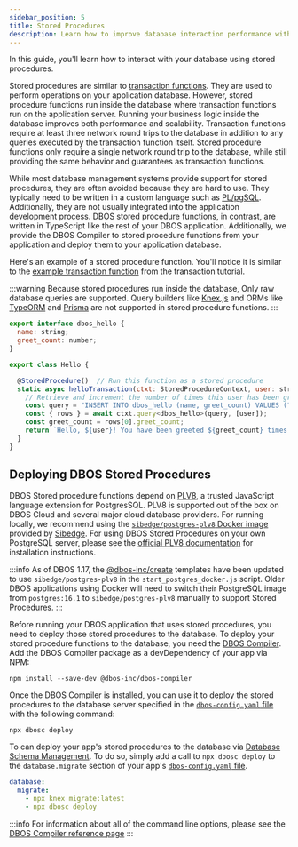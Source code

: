 ```yaml
---
sidebar_position: 5
title: Stored Procedures
description: Learn how to improve database interaction performance with Stored Procedures
---
```


In this guide, you'll learn how to interact with your database using stored procedures.

Stored procedures are similar to [transaction functions](./transaction-tutorial.md). 
They are used to perform operations on your application database.
However, stored procedure functions run inside the database where transaction functions run on the application server. 
Running your business logic inside the database improves both performance and scalability. 
Transaction functions require at least three network round trips to the database in addition to any queries executed by the transaction function itself.
Stored procedure functions only require a single network round trip to the database, while still providing the same behavior and guarantees as transaction functions.

While most database management systems provide support for stored procedures, they are often avoided because they are hard to use.
They typically need to be written in a custom language such as [PL/pgSQL](https://www.postgresql.org/docs/current/plpgsql.html).
Additionally, they are not usually integrated into the application development process.
DBOS stored procedure functions, in contrast, are written in TypeScript like the rest of your DBOS application.
Additionally, we provide the DBOS Compiler to stored procedure functions from your application and deploy them to your application database.

Here's an example of a stored procedure function.
You'll notice it is similar to the [example transaction function](./transaction-tutorial.md) from the transaction tutorial. 


:::warning
Because stored procedures run inside the database, Only raw database queries are supported. 
Query builders like [Knex.js](https://knexjs.org/) and ORMs like [TypeORM](./using-typeorm.md) and [Prisma](./using-prisma.md) are not supported in stored procedure functions.
:::

```javascript
export interface dbos_hello {
  name: string;
  greet_count: number;
}

export class Hello {

  @StoredProcedure()  // Run this function as a stored procedure
  static async helloTransaction(ctxt: StoredProcedureContext, user: string) {
    // Retrieve and increment the number of times this user has been greeted.
    const query = "INSERT INTO dbos_hello (name, greet_count) VALUES (?, 1) ON CONFLICT (name) DO UPDATE SET greet_count = dbos_hello.greet_count + 1 RETURNING greet_count;"
    const { rows } = await ctxt.query<dbos_hello>(query, [user]);
    const greet_count = rows[0].greet_count;
    return `Hello, ${user}! You have been greeted ${greet_count} times.\n`;
  }
}
```

## Deploying DBOS Stored Procedures

DBOS Stored procedure functions depend on [PLV8](https://plv8.github.io/), a trusted JavaScript language extension for PostgresSQL. 
PLV8 is supported out of the box on DBOS Cloud and several major cloud database providers.
For running locally, we recommend using the [`sibedge/postgres-plv8` Docker image](https://plv8.com) provided by [Sibedge](https://sibedge.com/).
For using DBOS Stored Procedures on your own PostgreSQL server, please see the [official PLV8 documentation](https://plv8.github.io/#building) for installation instructions.

:::info
As of DBOS 1.17, the [@dbos-inc/create](../api-reference/cli#npx-dbos-inccreate) templates have been updated to use `sibedge/postgres-plv8` in the `start_postgres_docker.js` script.
Older DBOS applications using Docker will need to switch their PostgreSQL image from `postgres:16.1` to `sibedge/postgres-plv8` manually to support Stored Procedures.
:::

Before running your DBOS application that uses stored procedures, you need to deploy those stored procedures to the database.
To deploy your stored procedure functions to the database, you need the [DBOS Compiler](../api-reference/dbos-compiler.md). 
Add the DBOS Compiler package as a devDependency of your app via NPM:

```
npm install --save-dev @dbos-inc/dbos-compiler
```

Once the DBOS Compiler is installed, you can use it to deploy the stored procedures to the database server specified 
in the [`dbos-config.yaml` file](../api-reference/configuration.md) with the following command:

```
npx dbosc deploy
```

To can deploy your app's stored procedures to the database via [Database Schema Management](../cloud-tutorials/database-management.md#database-schema-management). 
To do so, simply add a call to `npx dbosc deploy` to the `database.migrate` section of your app's [`dbos-config.yaml` file](../api-reference/configuration.md).

```yaml
database:
  migrate:
    - npx knex migrate:latest
    - npx dbosc deploy
```

:::info
For information about all of the command line options, please see the [DBOS Compiler reference page](../api-reference/dbos-compiler.md)
:::
